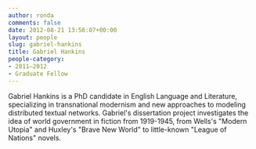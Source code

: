 ```yaml
---
author: ronda
comments: false
date: 2012-08-21 13:56:07+00:00
layout: people
slug: gabriel-hankins
title: Gabriel Hankins
people-category:
- 2011–2012
- Graduate Fellow
---
```


Gabriel Hankins is a PhD candidate in English Language and Literature, specializing in transnational modernism and new approaches to modeling distributed textual networks. Gabriel's dissertation project investigates the idea of world government in fiction from 1919-1945, from Wells's "Modern Utopia" and Huxley's "Brave New World" to little-known "League of Nations" novels.
